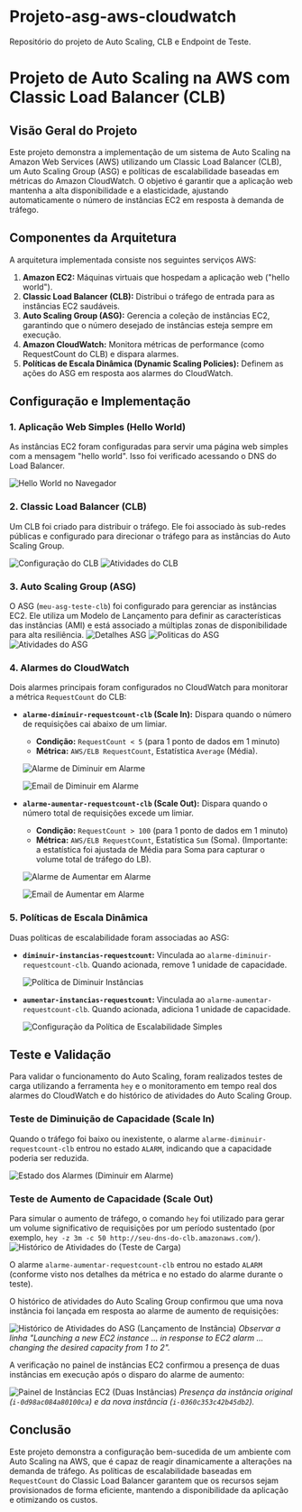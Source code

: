 # Projeto-asg-aws-cloudwatch
Repositório do projeto de Auto Scaling, CLB e  Endpoint de Teste.
# Projeto de Auto Scaling na AWS com Classic Load Balancer (CLB)

## Visão Geral do Projeto

Este projeto demonstra a implementação de um sistema de Auto Scaling na Amazon Web Services (AWS) utilizando um Classic Load Balancer (CLB), um Auto Scaling Group (ASG) e políticas de escalabilidade baseadas em métricas do Amazon CloudWatch. O objetivo é garantir que a aplicação web mantenha a alta disponibilidade e a elasticidade, ajustando automaticamente o número de instâncias EC2 em resposta à demanda de tráfego.

## Componentes da Arquitetura

A arquitetura implementada consiste nos seguintes serviços AWS:

1.  **Amazon EC2:** Máquinas virtuais que hospedam a aplicação web ("hello world").
2.  **Classic Load Balancer (CLB):** Distribui o tráfego de entrada para as instâncias EC2 saudáveis.
3.  **Auto Scaling Group (ASG):** Gerencia a coleção de instâncias EC2, garantindo que o número desejado de instâncias esteja sempre em execução.
4.  **Amazon CloudWatch:** Monitora métricas de performance (como RequestCount do CLB) e dispara alarmes.
5.  **Políticas de Escala Dinâmica (Dynamic Scaling Policies):** Definem as ações do ASG em resposta aos alarmes do CloudWatch.

## Configuração e Implementação

### 1. Aplicação Web Simples (Hello World)

As instâncias EC2 foram configuradas para servir uma página web simples com a mensagem "hello world". Isso foi verificado acessando o DNS do Load Balancer.

![Hello World no Navegador](images/pagina-web-hello.jpeg)

### 2. Classic Load Balancer (CLB)

Um CLB foi criado para distribuir o tráfego. Ele foi associado às sub-redes públicas e configurado para direcionar o tráfego para as instâncias do Auto Scaling Group.

![Configuração do CLB](images/lb-detalhes.jpeg)
![Atividades do CLB](images/lb-healthy.jpeg)
### 3. Auto Scaling Group (ASG)

O ASG (`meu-asg-teste-clb`) foi configurado para gerenciar as instâncias EC2. Ele utiliza um Modelo de Lançamento para definir as características das instâncias (AMI) e está associado a múltiplas zonas de disponibilidade para alta resiliência.
![Detalhes ASG](images/asg-detalhes.jpeg)
![Politicas do ASG](images/asg-politicas.jpeg)
![Atividades do ASG](images/asg-atividades.jpeg)

### 4. Alarmes do CloudWatch

Dois alarmes principais foram configurados no CloudWatch para monitorar a métrica `RequestCount` do CLB:

* **`alarme-diminuir-requestcount-clb` (Scale In):** Dispara quando o número de requisições cai abaixo de um limiar.
    * **Condição:** `RequestCount < 5` (para 1 ponto de dados em 1 minuto)
    * **Métrica:** `AWS/ELB RequestCount`, Estatística `Average` (Média).

    ![Alarme de Diminuir em Alarme](images/alarme-diminuir-detalhes.jpeg)
    
    ![Email de Diminuir em Alarme](images/diminuir-email.jpeg)

* **`alarme-aumentar-requestcount-clb` (Scale Out):** Dispara quando o número total de requisições excede um limiar.
    * **Condição:** `RequestCount > 100` (para 1 ponto de dados em 1 minuto)
    * **Métrica:** `AWS/ELB RequestCount`, Estatística `Sum` (Soma). (Importante: a estatística foi ajustada de Média para Soma para capturar o volume total de tráfego do LB).

    ![Alarme de Aumentar em Alarme](images/alarme-aumentar-detalhes.jpeg)
    
    ![Email de Aumentar em Alarme](images/aumentar-email.jpeg)
    
        

### 5. Políticas de Escala Dinâmica

Duas políticas de escalabilidade foram associadas ao ASG:

* **`diminuir-instancias-requestcount`:** Vinculada ao `alarme-diminuir-requestcount-clb`. Quando acionada, remove 1 unidade de capacidade.

    ![Política de Diminuir Instâncias](images/asg-politicas.jpeg)

* **`aumentar-instancias-requestcount`:** Vinculada ao `alarme-aumentar-requestcount-clb`. Quando acionada, adiciona 1 unidade de capacidade.

    ![Configuração da Política de Escalabilidade Simples](images/asg-politicas.jpeg)

## Teste e Validação

Para validar o funcionamento do Auto Scaling, foram realizados testes de carga utilizando a ferramenta `hey` e o monitoramento em tempo real dos alarmes do CloudWatch e do histórico de atividades do Auto Scaling Group.

### Teste de Diminuição de Capacidade (Scale In)

Quando o tráfego foi baixo ou inexistente, o alarme `alarme-diminuir-requestcount-clb` entrou no estado `ALARM`, indicando que a capacidade poderia ser reduzida.

![Estado dos Alarmes (Diminuir em Alarme)](images/alarmes-iniciados.jpeg)

### Teste de Aumento de Capacidade (Scale Out)

Para simular o aumento de tráfego, o comando `hey` foi utilizado para gerar um volume significativo de requisições por um período sustentado (por exemplo, `hey -z 3m -c 50 http://seu-dns-do-clb.amazonaws.com/`).
![Histórico de Atividades do (Teste de Carga)](images/teste.hey.jpeg)

O alarme `alarme-aumentar-requestcount-clb` entrou no estado `ALARM` (conforme visto nos detalhes da métrica e no estado do alarme durante o teste).

O histórico de atividades do Auto Scaling Group confirmou que uma nova instância foi lançada em resposta ao alarme de aumento de requisições:

![Histórico de Atividades do ASG (Lançamento de Instância)](images/asg-atividade-ec2.jpeg)
*Observar a linha "Launching a new EC2 instance ... in response to EC2 alarm ... changing the desired capacity from 1 to 2".*

A verificação no painel de instâncias EC2 confirmou a presença de duas instâncias em execução após o disparo do alarme de aumento:

![Painel de Instâncias EC2 (Duas Instâncias)](images/escalabilidade-instancia.jpeg)
*Presença da instância original (`i-0d98ac084a80100ca`) e da nova instância (`i-0360c353c42b45db2`).*

## Conclusão

Este projeto demonstra a configuração bem-sucedida de um ambiente com Auto Scaling na AWS, que é capaz de reagir dinamicamente a alterações na demanda de tráfego. As políticas de escalabilidade baseadas em `RequestCount` do Classic Load Balancer garantem que os recursos sejam provisionados de forma eficiente, mantendo a disponibilidade da aplicação e otimizando os custos.
